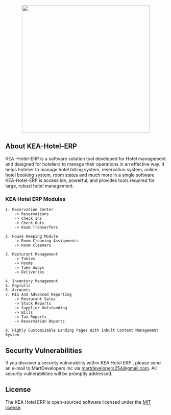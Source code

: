 <p align="center"><img src="https://github.com/MartMbithi/KEA-Hotel-ERP/blob/master/Kea-ERP-Logo.png" width="400"></p>


## About KEA-Hotel-ERP

KEA -Hotel-ERP is a software solution tool developed for  Hotel management and designed for hoteliers to manage
their operations in an effective way. It helps hotelier to manage hotel billing system, reservation system, online hotel booking system,
room status and much more in a single software. KEA-Hotel-ERP is accessible, powerful, and provides tools required for large, robust hotel management.

### KEA Hotel ERP Modules
```
1. Reservation Center
    -> Reservations
    -> Check Ins
    -> Check Outs
    -> Room Transerfers
    
2. House Keeping Module
    -> Room Cleaning Assignments
    -> Room Cleaners
    
3. Resturant Management
    -> Tables
    -> Rooms
    -> Take Aways
    -> Deliveries
    
4. Inventory Management
5. Payrolls
6. Accounts
7. MIS And Advanced Reporting
    -> Resturant Sales
    -> Stock Reports
    -> Supplier Outstanding
    -> Bills
    -> Tax Reports
    -> Reservation Reports
    
8. Highly Customizable Landing Pages With Inbult Content Management System
```
## Security Vulnerabilities

If you discover a security vulnerability within KEA Hotel ERP , please send an e-mail to MartDevelopers Inc via [martdevelopers254@gmail.com](mailto:martdevelopers254@gmail.com). All security vulnerabilities will be promptly addressed.

## License

The KEA Hotel ERP is open-sourced software licensed under the [MIT license](https://opensource.org/licenses/MIT).
